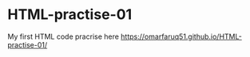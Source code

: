 # HTML-practise-01
My first HTML code pracrise here
https://omarfaruq51.github.io/HTML-practise-01/
